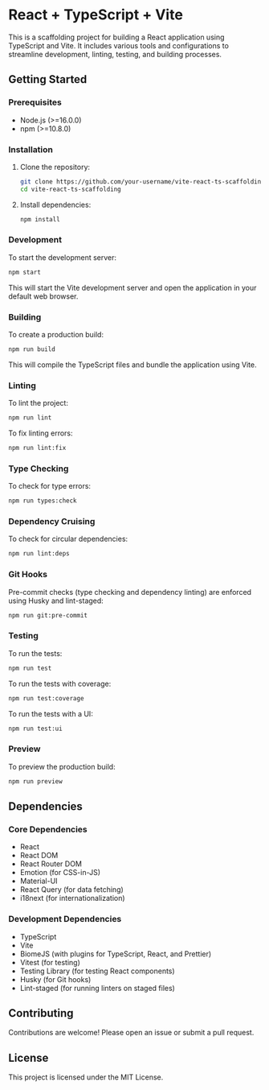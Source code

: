 # React + TypeScript + Vite

This is a scaffolding project for building a React application using TypeScript and Vite. It includes various tools and configurations to streamline development, linting, testing, and building processes.

## Getting Started

### Prerequisites

- Node.js (>=16.0.0)
- npm (>=10.8.0)

### Installation

1. Clone the repository:

   ```sh
   git clone https://github.com/your-username/vite-react-ts-scaffolding.git
   cd vite-react-ts-scaffolding
   ```

2. Install dependencies:
   ```sh
   npm install
   ```

### Development

To start the development server:

```sh
npm start
```

This will start the Vite development server and open the application in your default web browser.

### Building

To create a production build:

```sh
npm run build
```

This will compile the TypeScript files and bundle the application using Vite.

### Linting

To lint the project:

```sh
npm run lint
```

To fix linting errors:

```sh
npm run lint:fix
```

### Type Checking

To check for type errors:

```sh
npm run types:check
```

### Dependency Cruising

To check for circular dependencies:

```sh
npm run lint:deps
```

### Git Hooks

Pre-commit checks (type checking and dependency linting) are enforced using Husky and lint-staged:

```sh
npm run git:pre-commit
```

### Testing

To run the tests:

```sh
npm run test
```

To run the tests with coverage:

```sh
npm run test:coverage
```

To run the tests with a UI:

```sh
npm run test:ui
```

### Preview

To preview the production build:

```sh
npm run preview
```

## Dependencies

### Core Dependencies

- React
- React DOM
- React Router DOM
- Emotion (for CSS-in-JS)
- Material-UI
- React Query (for data fetching)
- i18next (for internationalization)

### Development Dependencies

- TypeScript
- Vite
- BiomeJS (with plugins for TypeScript, React, and Prettier)
- Vitest (for testing)
- Testing Library (for testing React components)
- Husky (for Git hooks)
- Lint-staged (for running linters on staged files)

## Contributing

Contributions are welcome! Please open an issue or submit a pull request.

## License

This project is licensed under the MIT License.
